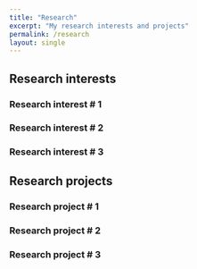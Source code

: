 ```yaml
---
title: "Research"
excerpt: "My research interests and projects"
permalink: /research
layout: single
---
```


## Research interests
### Research interest # 1
### Research interest # 2
### Research interest # 3



## Research projects
### Research project # 1
### Research project # 2
### Research project # 3
